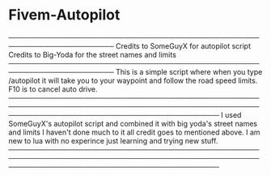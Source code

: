 # Fivem-Autopilot

───────────────────────────────────────────────────────────────────────
Credits to SomeGuyX for autopilot script
Credits to Big-Yoda for the street names and limits
───────────────────────────────────────────────────────────────────────
This is a simple script where when you type /autopilot it will take you to your waypoint and follow the road speed limits.
F10 is to cancel auto drive.
──────────────────────────────────────────────────────────────────────────────────────────────────────────────────────────────────────────────
I used SomeGuyX's autopilot script and combined it with big yoda's street names and limits
I haven't done much to it all credit goes to mentioned above. 
I am new to lua with no experince just learning and trying new stuff.
──────────────────────────────────────────────────────────────────────────────────────────────────────────────────────────────────────────────
